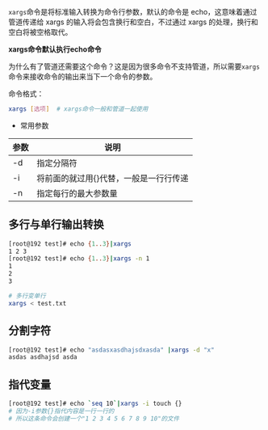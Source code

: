 `xargs`命令是将标准输入转换为命令行参数，默认的命令是 echo，这意味着通过管道传递给 xargs 的输入将会包含换行和空白，不过通过 xargs 的处理，换行和空白将被空格取代。

**xargs命令默认执行echo命令**

为什么有了管道还需要这个命令？这是因为很多命令不支持管道，所以需要`xargs`命令来接收命令的输出来当下一个命令的参数。

命令格式：

```bash
xargs [选项]  # xargs命令一般和管道一起使用
```

- 常用参数

| 参数 | 说明                                   |
| ---- | -------------------------------------- |
| -d   | 指定分隔符                             |
| -i   | 将前面的就过用{}代替，一般是一行行传递 |
| -n   | 指定每行的最大参数量                   |

## 多行与单行输出转换

```bash
[root@192 test]# echo {1..3}|xargs
1 2 3
[root@192 test]# echo {1..3}|xargs -n 1
1
2
3

# 多行变单行
xargs < test.txt
```

## 分割字符

```bash
[root@192 test]# echo "asdasxasdhajsdxasda" |xargs -d "x"
asdas asdhajsd asda

```

## 指代变量

```bash
[root@192 test]# echo `seq 10`|xargs -i touch {}
# 因为-i参数{}指代内容是一行一行的
# 所以这条命令会创建一个"1 2 3 4 5 6 7 8 9 10"的文件
```

